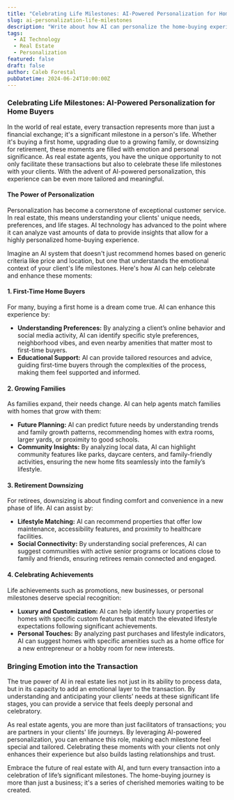 ```yaml
---
title: "Celebrating Life Milestones: AI-Powered Personalization for Home Buyers"
slug: ai-personalization-life-milestones
description: "Write about how AI can personalize the home-buying experience to celebrate significant life milestones."
tags:
  - AI Technology
  - Real Estate
  - Personalization
featured: false
draft: false
author: Caleb Forestal
pubDatetime: 2024-06-24T10:00:00Z
---
```



### Celebrating Life Milestones: AI-Powered Personalization for Home Buyers

In the world of real estate, every transaction represents more than just a financial exchange; it's a significant milestone in a person's life. Whether it's buying a first home, upgrading due to a growing family, or downsizing for retirement, these moments are filled with emotion and personal significance. As real estate agents, you have the unique opportunity to not only facilitate these transactions but also to celebrate these life milestones with your clients. With the advent of AI-powered personalization, this experience can be even more tailored and meaningful.

#### The Power of Personalization

Personalization has become a cornerstone of exceptional customer service. In real estate, this means understanding your clients' unique needs, preferences, and life stages. AI technology has advanced to the point where it can analyze vast amounts of data to provide insights that allow for a highly personalized home-buying experience.

Imagine an AI system that doesn't just recommend homes based on generic criteria like price and location, but one that understands the emotional context of your client's life milestones. Here's how AI can help celebrate and enhance these moments:

#### 1. **First-Time Home Buyers**

For many, buying a first home is a dream come true. AI can enhance this experience by:
- **Understanding Preferences:** By analyzing a client’s online behavior and social media activity, AI can identify specific style preferences, neighborhood vibes, and even nearby amenities that matter most to first-time buyers.
- **Educational Support:** AI can provide tailored resources and advice, guiding first-time buyers through the complexities of the process, making them feel supported and informed.

#### 2. **Growing Families**

As families expand, their needs change. AI can help agents match families with homes that grow with them:
- **Future Planning:** AI can predict future needs by understanding trends and family growth patterns, recommending homes with extra rooms, larger yards, or proximity to good schools.
- **Community Insights:** By analyzing local data, AI can highlight community features like parks, daycare centers, and family-friendly activities, ensuring the new home fits seamlessly into the family’s lifestyle.

#### 3. **Retirement Downsizing**

For retirees, downsizing is about finding comfort and convenience in a new phase of life. AI can assist by:
- **Lifestyle Matching:** AI can recommend properties that offer low maintenance, accessibility features, and proximity to healthcare facilities.
- **Social Connectivity:** By understanding social preferences, AI can suggest communities with active senior programs or locations close to family and friends, ensuring retirees remain connected and engaged.

#### 4. **Celebrating Achievements**

Life achievements such as promotions, new businesses, or personal milestones deserve special recognition:
- **Luxury and Customization:** AI can help identify luxury properties or homes with specific custom features that match the elevated lifestyle expectations following significant achievements.
- **Personal Touches:** By analyzing past purchases and lifestyle indicators, AI can suggest homes with specific amenities such as a home office for a new entrepreneur or a hobby room for new interests.

### Bringing Emotion into the Transaction

The true power of AI in real estate lies not just in its ability to process data, but in its capacity to add an emotional layer to the transaction. By understanding and anticipating your clients’ needs at these significant life stages, you can provide a service that feels deeply personal and celebratory.


As real estate agents, you are more than just facilitators of transactions; you are partners in your clients' life journeys. By leveraging AI-powered personalization, you can enhance this role, making each milestone feel special and tailored. Celebrating these moments with your clients not only enhances their experience but also builds lasting relationships and trust.

Embrace the future of real estate with AI, and turn every transaction into a celebration of life’s significant milestones. The home-buying journey is more than just a business; it's a series of cherished memories waiting to be created.